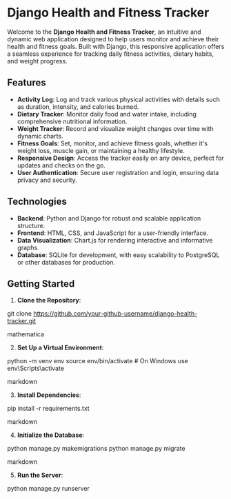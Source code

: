 # Django Health and Fitness Tracker

Welcome to the **Django Health and Fitness Tracker**, an intuitive and dynamic web application designed to help users monitor and achieve their health and fitness goals. Built with Django, this responsive application offers a seamless experience for tracking daily fitness activities, dietary habits, and weight progress.

## Features

- **Activity Log**: Log and track various physical activities with details such as duration, intensity, and calories burned.
- **Dietary Tracker**: Monitor daily food and water intake, including comprehensive nutritional information.
- **Weight Tracker**: Record and visualize weight changes over time with dynamic charts.
- **Fitness Goals**: Set, monitor, and achieve fitness goals, whether it's weight loss, muscle gain, or maintaining a healthy lifestyle.
- **Responsive Design**: Access the tracker easily on any device, perfect for updates and checks on the go.
- **User Authentication**: Secure user registration and login, ensuring data privacy and security.

## Technologies

- **Backend**: Python and Django for robust and scalable application structure.
- **Frontend**: HTML, CSS, and JavaScript for a user-friendly interface.
- **Data Visualization**: Chart.js for rendering interactive and informative graphs.
- **Database**: SQLite for development, with easy scalability to PostgreSQL or other databases for production.

## Getting Started

1. **Clone the Repository**:

git clone https://github.com/your-github-username/django-health-tracker.git

mathematica

2. **Set Up a Virtual Environment**:

python -m venv env
source env/bin/activate # On Windows use env\Scripts\activate

markdown

3. **Install Dependencies**:

pip install -r requirements.txt

markdown

4. **Initialize the Database**:

python manage.py makemigrations
python manage.py migrate

markdown

5. **Run the Server**:

python manage.py runserver
